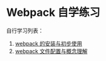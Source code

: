 Webpack 自学练习
===
自行学习列表：
1. [webpack 的安装与初步使用](./study-log/01 'webpack 的安装与初步使用')
2. [webpack 文件配置与概念理解](./study-log/02 'webpack 文件配置与概念理解')




